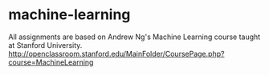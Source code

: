 # machine-learning
All assignments are based on Andrew Ng's Machine Learning course taught at Stanford University.
http://openclassroom.stanford.edu/MainFolder/CoursePage.php?course=MachineLearning
